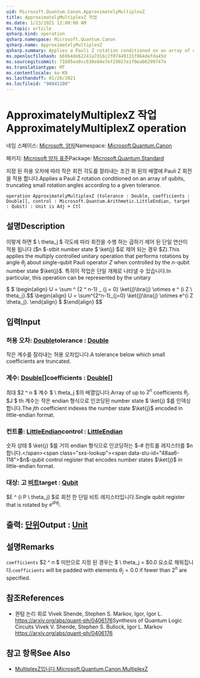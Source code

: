 ```yaml
---
uid: Microsoft.Quantum.Canon.ApproximatelyMultiplexZ
title: ApproximatelyMultiplexZ 작업
ms.date: 1/23/2021 12:00:00 AM
ms.topic: article
qsharp.kind: operation
qsharp.namespace: Microsoft.Quantum.Canon
qsharp.name: ApproximatelyMultiplexZ
qsharp.summary: Applies a Pauli Z rotation conditioned on an array of qubits, truncating small rotation angles according to a given tolerance.
ms.openlocfilehash: b69b4de62241a7d16c2f07449115f864defda45d
ms.sourcegitcommit: 71605ea9cc630e84e7ef29027e1f0ea06299747e
ms.translationtype: MT
ms.contentlocale: ko-KR
ms.lasthandoff: 01/26/2021
ms.locfileid: "98841100"
---
```

# <a name="approximatelymultiplexz-operation"></a><span data-ttu-id="48aa6-102">ApproximatelyMultiplexZ 작업</span><span class="sxs-lookup"><span data-stu-id="48aa6-102">ApproximatelyMultiplexZ operation</span></span>

<span data-ttu-id="48aa6-103">네임 스페이스: [Microsoft. 양자](xref:Microsoft.Quantum.Canon)</span><span class="sxs-lookup"><span data-stu-id="48aa6-103">Namespace: [Microsoft.Quantum.Canon](xref:Microsoft.Quantum.Canon)</span></span>

<span data-ttu-id="48aa6-104">패키지: [Microsoft 양자 표준](https://nuget.org/packages/Microsoft.Quantum.Standard)</span><span class="sxs-lookup"><span data-stu-id="48aa6-104">Package: [Microsoft.Quantum.Standard](https://nuget.org/packages/Microsoft.Quantum.Standard)</span></span>


<span data-ttu-id="48aa6-105">지정 된 허용 오차에 따라 작은 회전 각도를 잘라내는 조건 화 된의 배열에 Pauli Z 회전을 적용 합니다.</span><span class="sxs-lookup"><span data-stu-id="48aa6-105">Applies a Pauli Z rotation conditioned on an array of qubits, truncating small rotation angles according to a given tolerance.</span></span>

```qsharp
operation ApproximatelyMultiplexZ (tolerance : Double, coefficients : Double[], control : Microsoft.Quantum.Arithmetic.LittleEndian, target : Qubit) : Unit is Adj + Ctl
```


## <a name="description"></a><span data-ttu-id="48aa6-106">설명</span><span class="sxs-lookup"><span data-stu-id="48aa6-106">Description</span></span>

<span data-ttu-id="48aa6-107">이렇게 하면 $ \ theta_j $ 각도에 따라 회전을 수행 하는 곱하기 제어 된 단일 연산이 적용 됩니다 ($n $-stbit number state $ \ket{j} $로 제어 되는 경우 $Z).</span><span class="sxs-lookup"><span data-stu-id="48aa6-107">This applies the multiply controlled unitary operation that performs rotations by angle $\theta_j$ about single-qubit Pauli operator $Z$ when controlled by the $n$-qubit number state $\ket{j}$.</span></span>
<span data-ttu-id="48aa6-108">특히이 작업은 단일 개체로 나타낼 수 있습니다.</span><span class="sxs-lookup"><span data-stu-id="48aa6-108">In particular, this operation can be represented by the unitary</span></span>

<span data-ttu-id="48aa6-109">$ $ \begin{align} U = \sum ^ {2 ^ n-1} _ {j = 0} \ket{j}\bra{j} \otimes e ^ {i Z \ theta_j}.</span><span class="sxs-lookup"><span data-stu-id="48aa6-109">$$ \begin{align} U = \sum^{2^n-1}_{j=0} \ket{j}\bra{j} \otimes e^{i Z \theta_j}.</span></span>
<span data-ttu-id="48aa6-110">\end{align} $ $</span><span class="sxs-lookup"><span data-stu-id="48aa6-110">\end{align} $$</span></span>

## <a name="input"></a><span data-ttu-id="48aa6-111">입력</span><span class="sxs-lookup"><span data-stu-id="48aa6-111">Input</span></span>

### <a name="tolerance--double"></a><span data-ttu-id="48aa6-112">허용 오차: [Double](xref:microsoft.quantum.lang-ref.double)</span><span class="sxs-lookup"><span data-stu-id="48aa6-112">tolerance : [Double](xref:microsoft.quantum.lang-ref.double)</span></span>

<span data-ttu-id="48aa6-113">작은 계수를 잘라내는 허용 오차입니다.</span><span class="sxs-lookup"><span data-stu-id="48aa6-113">A tolerance below which small coefficients are truncated.</span></span>


### <a name="coefficients--double"></a><span data-ttu-id="48aa6-114">계수: [Double](xref:microsoft.quantum.lang-ref.double)[]</span><span class="sxs-lookup"><span data-stu-id="48aa6-114">coefficients : [Double](xref:microsoft.quantum.lang-ref.double)[]</span></span>

<span data-ttu-id="48aa6-115">최대 $2 ^ n $ 계수 $ \ theta_j $의 배열입니다.</span><span class="sxs-lookup"><span data-stu-id="48aa6-115">Array of up to $2^n$ coefficients $\theta_j$.</span></span> <span data-ttu-id="48aa6-116">$J $ th 계수는 작은 endian 형식으로 인코딩된 number state $ \ket{j} $를 인덱싱합니다.</span><span class="sxs-lookup"><span data-stu-id="48aa6-116">The $j$th coefficient indexes the number state $\ket{j}$ encoded in little-endian format.</span></span>


### <a name="control--littleendian"></a><span data-ttu-id="48aa6-117">컨트롤: [LittleEndian](xref:Microsoft.Quantum.Arithmetic.LittleEndian)</span><span class="sxs-lookup"><span data-stu-id="48aa6-117">control : [LittleEndian](xref:Microsoft.Quantum.Arithmetic.LittleEndian)</span></span>

<span data-ttu-id="48aa6-118">숫자 상태 $ \ket{j} $를 거의 endian 형식으로 인코딩하는 $-# 컨트롤 레지스터를 $n 합니다.</span><span class="sxs-lookup"><span data-stu-id="48aa6-118">$n$-qubit control register that encodes number states $\ket{j}$ in little-endian format.</span></span>


### <a name="target--qubit"></a><span data-ttu-id="48aa6-119">대상: 고 [비트](xref:microsoft.quantum.lang-ref.qubit)</span><span class="sxs-lookup"><span data-stu-id="48aa6-119">target : [Qubit](xref:microsoft.quantum.lang-ref.qubit)</span></span>

<span data-ttu-id="48aa6-120">$E ^ {i P \ theta_j} $로 회전 한 단일 비트 레지스터입니다.</span><span class="sxs-lookup"><span data-stu-id="48aa6-120">Single qubit register that is rotated by $e^{i P \theta_j}$.</span></span>



## <a name="output--unit"></a><span data-ttu-id="48aa6-121">출력: [단위](xref:microsoft.quantum.lang-ref.unit)</span><span class="sxs-lookup"><span data-stu-id="48aa6-121">Output : [Unit](xref:microsoft.quantum.lang-ref.unit)</span></span>



## <a name="remarks"></a><span data-ttu-id="48aa6-122">설명</span><span class="sxs-lookup"><span data-stu-id="48aa6-122">Remarks</span></span>

<span data-ttu-id="48aa6-123">`coefficients` $2 ^ n $ 미만으로 지정 된 경우는 $ \ theta_j = $0.0 요소로 채워집니다.</span><span class="sxs-lookup"><span data-stu-id="48aa6-123">`coefficients` will be padded with elements $\theta_j = 0.0$ if fewer than $2^n$ are specified.</span></span>

## <a name="references"></a><span data-ttu-id="48aa6-124">참조</span><span class="sxs-lookup"><span data-stu-id="48aa6-124">References</span></span>

- <span data-ttu-id="48aa6-125">퀀텀 논리 회로 Vivek Shende, Stephen S. Markov, Igor, Igor L. https://arxiv.org/abs/quant-ph/0406176</span><span class="sxs-lookup"><span data-stu-id="48aa6-125">Synthesis of Quantum Logic Circuits Vivek V. Shende, Stephen S. Bullock, Igor L. Markov https://arxiv.org/abs/quant-ph/0406176</span></span>

## <a name="see-also"></a><span data-ttu-id="48aa6-126">참고 항목</span><span class="sxs-lookup"><span data-stu-id="48aa6-126">See Also</span></span>

- [<span data-ttu-id="48aa6-127">MultiplexZ입니다.</span><span class="sxs-lookup"><span data-stu-id="48aa6-127">Microsoft.Quantum.Canon.MultiplexZ</span></span>](xref:Microsoft.Quantum.Canon.MultiplexZ)